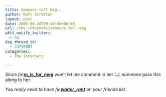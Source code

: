 ```yaml
---
title: Someone tell Meg..
author: Matt Stratton
layout: post
date: 2005-06-30T09:40:00+00:00
url: /the-internets/someone-tell-meg
aktt_notify_twitter:
  - no
dsq_thread_id:
  - 28255007
categories:
  - The Internets

---
```

Since <span class="ljuser" style="white-space: nowrap;"><a href="https://m-is-for-meg.livejournal.com/profile"><img class="ContextualPopup" style="border: 0pt none; vertical-align: bottom; padding-right: 1px;" src="https://p-stat.livejournal.com/img/userinfo.gif" alt="[info]" width="17" height="17" /></a><a href="https://m-is-for-meg.livejournal.com/"><strong>m_is_for_meg</strong></a></span> won&#8217;t let me comment in her LJ, someone pass this along to her:

_You really need to have <span class="ljuser" style="white-space: nowrap;"><a href="https://syndicated.livejournal.com/waiter_rant/profile"><img class="ContextualPopup" style="border: 0pt none; vertical-align: bottom; padding-right: 1px;" src="https://p-stat.livejournal.com/img/syndicated.gif" alt="[info]" width="16" height="16" /></a><a href="https://syndicated.livejournal.com/waiter_rant/"><strong>waiter_rant</strong></a></span> on your friends list._